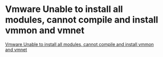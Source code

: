 # Vmware Unable to install all modules, cannot compile and install vmmon and vmnet
[Vmware Unable to install all modules, cannot compile and install vmmon and vmnet](https://aiwithcloud.com/2022/09/16/vmware_unable_to_install_all_modules_cannot_compile_and_install_vmmon_and_vmnet/)